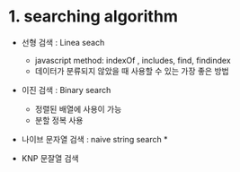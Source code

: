 # 1. searching algorithm 



* 선형 검색 : Linea seach
    * javascript method: indexOf , includes, find, findindex
    * 데이터가 분류되지 않았을 때 사용할 수 있는 가장 좋은 방법
* 이진 검색 : Binary search
    * 정렬된 배열에 사용이 가능
    * 분할 정복 사용

* 나이브 문자열 검색 : naive string search
    * 

* KNP 문잘열 검색